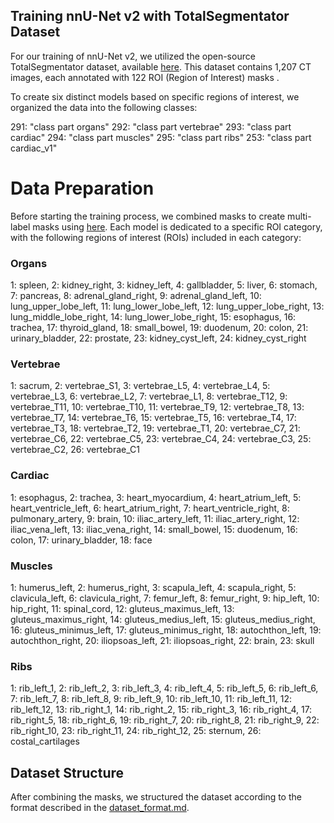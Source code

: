 ## Training nnU-Net v2 with TotalSegmentator Dataset
For our training of nnU-Net v2, we utilized the open-source TotalSegmentator dataset, available [here](https://statics.teams.cdn.office.net/evergreen-assets/safelinks/1/atp-safelinks.html). This dataset contains 1,207 CT images, each annotated with 122 ROI (Region of Interest) masks .

To create six distinct models based on specific regions of interest, we organized the data into the following classes:

291: "class part organs"
292: "class part vertebrae"
293: "class part cardiac"
294: "class part muscles"
295: "class part ribs"
253: "class part cardiac_v1"

# Data Preparation
Before starting the training process, we combined masks to create multi-label masks using [here](../combine_masks.py). Each model is dedicated to a specific ROI category, with the following regions of interest (ROIs) included in each category:

### Organs
1: spleen, 2: kidney_right, 3: kidney_left, 4: gallbladder, 5: liver, 6: stomach,
7: pancreas, 8: adrenal_gland_right, 9: adrenal_gland_left, 10: lung_upper_lobe_left,
11: lung_lower_lobe_left, 12: lung_upper_lobe_right, 13: lung_middle_lobe_right,
14: lung_lower_lobe_right, 15: esophagus, 16: trachea, 17: thyroid_gland,
18: small_bowel, 19: duodenum, 20: colon, 21: urinary_bladder, 22: prostate,
23: kidney_cyst_left, 24: kidney_cyst_right

### Vertebrae
1: sacrum, 2: vertebrae_S1, 3: vertebrae_L5, 4: vertebrae_L4, 5: vertebrae_L3,
6: vertebrae_L2, 7: vertebrae_L1, 8: vertebrae_T12, 9: vertebrae_T11, 10: vertebrae_T10,
11: vertebrae_T9, 12: vertebrae_T8, 13: vertebrae_T7, 14: vertebrae_T6, 15: vertebrae_T5,
16: vertebrae_T4, 17: vertebrae_T3, 18: vertebrae_T2, 19: vertebrae_T1, 20: vertebrae_C7,
21: vertebrae_C6, 22: vertebrae_C5, 23: vertebrae_C4, 24: vertebrae_C3, 25: vertebrae_C2,
26: vertebrae_C1

### Cardiac
1: esophagus, 2: trachea, 3: heart_myocardium, 4: heart_atrium_left, 5: heart_ventricle_left,
6: heart_atrium_right, 7: heart_ventricle_right, 8: pulmonary_artery, 9: brain,
10: iliac_artery_left, 11: iliac_artery_right, 12: iliac_vena_left, 13: iliac_vena_right,
14: small_bowel, 15: duodenum, 16: colon, 17: urinary_bladder, 18: face

### Muscles
1: humerus_left, 2: humerus_right, 3: scapula_left, 4: scapula_right, 5: clavicula_left,
6: clavicula_right, 7: femur_left, 8: femur_right, 9: hip_left, 10: hip_right, 11: spinal_cord,
12: gluteus_maximus_left, 13: gluteus_maximus_right, 14: gluteus_medius_left,
15: gluteus_medius_right, 16: gluteus_minimus_left, 17: gluteus_minimus_right,
18: autochthon_left, 19: autochthon_right, 20: iliopsoas_left, 21: iliopsoas_right,
22: brain, 23: skull

### Ribs
1: rib_left_1, 2: rib_left_2, 3: rib_left_3, 4: rib_left_4, 5: rib_left_5, 6: rib_left_6,
7: rib_left_7, 8: rib_left_8, 9: rib_left_9, 10: rib_left_10, 11: rib_left_11, 12: rib_left_12,
13: rib_right_1, 14: rib_right_2, 15: rib_right_3, 16: rib_right_4, 17: rib_right_5,
18: rib_right_6, 19: rib_right_7, 20: rib_right_8, 21: rib_right_9, 22: rib_right_10,
23: rib_right_11, 24: rib_right_12, 25: sternum, 26: costal_cartilages

## Dataset Structure
After combining the masks, we structured the dataset according to the format described in the [dataset_format.md](dataset_format.md).

